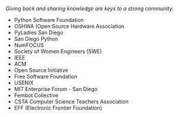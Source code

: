 *Giving back and sharing knowledge are keys to a strong community.*

- Python Software Foundation
- OSHWA (Open Source Hardware Association
- PyLadies San Diego
- San Diego Python
- NumFOCUS
- Society of Women Engineers (SWE)
- IEEE
- ACM
- Open Source Initiative
- Free Software Foundation
- USENIX
- MIT Enterprise Forum - San Diego
- Fembot Collective
- CSTA Computer Science Teachers Association
- EFF (Electronic Frontier Foundation)
